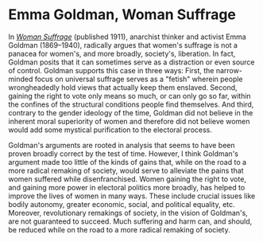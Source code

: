 # Emma Goldman, Woman Suffrage
In [_Woman Suffrage_](https://www.marxists.org/reference/archive/goldman/works/1911/woman-suffrage.htm) (published 1911), anarchist thinker and activist Emma Goldman (1869–1940), radically argues that women's suffrage is not a panacea for women's, and more broadly, society's, liberation. In fact, Goldman posits that it can sometimes serve as a distraction or even source of control. Goldman supports this case in three ways: First, the narrow-minded focus on universal suffrage serves as a "fetish" wherein people wrongheadedly hold views that actually keep them enslaved. Second, gaining the right to vote only means so much, or can only go so far, within the confines of the structural conditions people find themselves. And third, contrary to the gender ideology of the time, Goldman did not believe in the inherent moral superiority of women and therefore did not believe women would add some mystical purification to the electoral process.

Goldman's arguments are rooted in analysis that seems to have been proven broadly correct by the test of time. However, I think Goldman's argument made too little of the kinds of gains that, while on the road to a more radical remaking of society, would serve to alleviate the pains that women suffered while disenfranchised. Women gaining the right to vote, and gaining more power in electoral politics more broadly, has helped to improve the lives of women in many ways. These include crucial issues like bodily autonomy, greater economic, social, and political equality, etc. Moreover, revolutionary remakings of society, in the vision of Goldman's, are not guaranteed to succeed. Much suffering and harm can, and should, be reduced while on the road to a more radical remaking of society.
